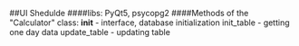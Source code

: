 ##UI Shedulde
####libs:
PyQt5, psycopg2
####Methods of the "Calculator" class:
__init__ - interface, database initialization
init_table - getting one day data
update_table - updating table 

